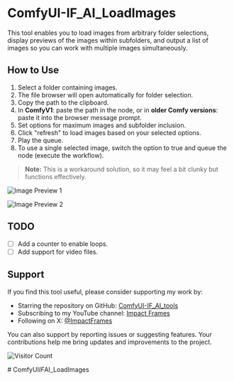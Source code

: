 # ComfyUI-IF_AI_LoadImages

This tool enables you to load images from arbitrary folder selections, display previews of the images within subfolders, and output a list of images so you can work with multiple images simultaneously.

## How to Use

1. Select a folder containing images.
2. The file browser will open automatically for folder selection.
3. Copy the path to the clipboard.
4. In **ComfyV1**: paste the path in the node, or in **older Comfy versions**: paste it into the browser message prompt.
5. Set options for maximum images and subfolder inclusion.
6. Click "refresh" to load images based on your selected options.
7. Play the queue.
8. To use a single selected image, switch the option to true and queue the node (execute the workflow).

> **Note:** This is a workaround solution, so it may feel a bit clunky but functions effectively.

![Image Preview 1](https://github.com/user-attachments/assets/55c67132-f7f5-4755-afef-7f9d5679c1d0)

![Image Preview 2](https://github.com/user-attachments/assets/e2f466f1-806d-41fb-859f-fb4af3226c43)

## TODO
- [ ] Add a counter to enable loops.
- [ ] Add support for video files.

## Support

If you find this tool useful, please consider supporting my work by:

- Starring the repository on GitHub: [ComfyUI-IF_AI_tools](https://github.com/if-ai/ComfyUI-IF_AI_tools)
- Subscribing to my YouTube channel: [Impact Frames](https://youtube.com/@impactframes?si=DrBu3tOAC2-YbEvc)
- Following on X: [@ImpactFrames](https://x.com/ImpactFramesX)

You can also support by reporting issues or suggesting features. Your contributions help me bring updates and improvements to the project.

![Visitor Count](https://count.getloli.com/get/@IFAIloadImages_comfy?theme=moebooru)





#   C o m f y U I _ I F _ A I _ L o a d I m a g e s 
 
 
